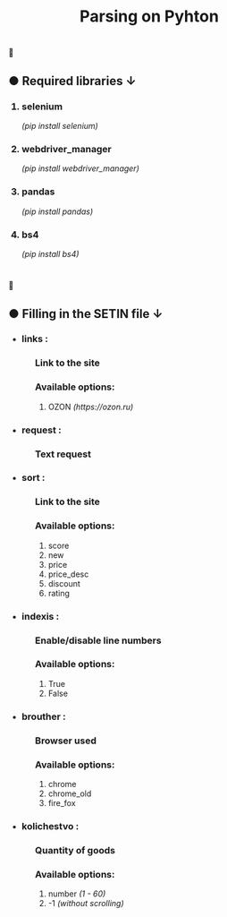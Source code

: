 <p></p>
<h1 align="center">Parsing on Pyhton</h1>

<h1></h1>
<p>
  💾
</p>

<h2>● Required libraries ↓</h2>
<ol>
  <h3><li>selenium</b></h3> <em>(pip install selenium)</em></li> 
  <h3><li><b>webdriver_manager</b></h3> <em>(pip install webdriver_manager)</em></li>
  <h3><li><b>pandas</b></h3> <em>(pip install pandas)</em></li>
  <h3><li><b>bs4</b></h3> <em>(pip install bs4)</em></li>
</ol>

<h1></h1>
<h1></h1>
<h1></h1>
<p>
  📝
</p>

<h2>● Filling in the <b>SETIN</b> file ↓</h2>
<ul>
  <li><h3>links :</h3>
  <ul>
    <h3>Link to the site</h3>
    <p></p>
    <h3>Available options:</h3>
    <ol>
      <li>OZON   <em>(https://ozon.ru)</em></li>
    </ol>
  </ul></li>
  
  <li><h3>request :</h3>
  <ul>
    <h3>Text request</h3>
  </ul></li>
  
  <li><h3>sort :</h3>
  <ul>
    <h3>Link to the site</h3>
    <p></p>
    <h3>Available options:</h3>
    <ol>
      <li>score</li>
      <li>new</li>
      <li>price</li>
      <li>price_desc</li>
      <li>discount</li>
      <li>rating</li>
    </ol>
  </ul></li>

  <li><h3>indexis :</h3>
  <ul>
    <p><h3>Enable/disable line numbers</h3></p>
    <p></p>
    <h3>Available options:</h3>
    <ol>
      <li>True</li>
      <li>False</li>
    </ol>
  </ul></li>

  <li><h3>brouther :</h3>
  <ul>
    <p><h3>Browser used</h3></p>
    <p></p>
    <h3>Available options:</h3>
    <ol>
      <li>chrome</li>
      <li>chrome_old</li>
      <li>fire_fox</li>
    </ol>
  </ul></li>

  <li><h3>kolichestvo :</h3>
  <ul>
    <p><h3>Quantity of goods</h3></p>
    <p></p>
    <h3>Available options:</h3>
    <ol>
      <li>number   <em>(1 - 60)</em></li>
      <li>-1   <em>(without scrolling)</em></li>
    </ol>
  </ul></li>
</ul>
